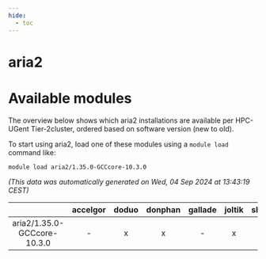```yaml
---
hide:
  - toc
---
```


aria2
=====

# Available modules


The overview below shows which aria2 installations are available per HPC-UGent Tier-2cluster, ordered based on software version (new to old).

To start using aria2, load one of these modules using a `module load` command like:

```shell
module load aria2/1.35.0-GCCcore-10.3.0
```

*(This data was automatically generated on Wed, 04 Sep 2024 at 13:43:19 CEST)*  

| |accelgor|doduo|donphan|gallade|joltik|shinx|skitty|
| :---: | :---: | :---: | :---: | :---: | :---: | :---: | :---: |
|aria2/1.35.0-GCCcore-10.3.0|-|x|x|-|x|-|x|
